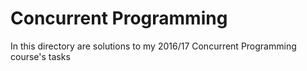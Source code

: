 # Concurrent Programming

In this directory are solutions to my 2016/17 
Concurrent Programming course's tasks
